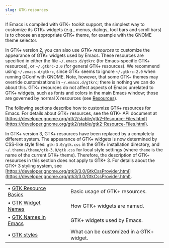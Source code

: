 ```yaml
---
slug: GTK-resources
---
```


If Emacs is compiled with GTK+ toolkit support, the simplest way to customize its GTK+ widgets (e.g., menus, dialogs, tool bars and scroll bars) is to choose an appropriate GTK+ theme, for example with the GNOME theme selector.

In GTK+ version 2, you can also use *GTK+ resources* to customize the appearance of GTK+ widgets used by Emacs. These resources are specified in either the file `~/.emacs.d/gtkrc` (for Emacs-specific GTK+ resources), or `~/.gtkrc-2.0` (for general GTK+ resources). We recommend using `~/.emacs.d/gtkrc`, since GTK+ seems to ignore `~/.gtkrc-2.0` when running GConf with GNOME. Note, however, that some GTK+ themes may override customizations in `~/.emacs.d/gtkrc`; there is nothing we can do about this. GTK+ resources do not affect aspects of Emacs unrelated to GTK+ widgets, such as fonts and colors in the main Emacs window; those are governed by normal X resources (see [Resources](Resources)).

The following sections describe how to customize GTK+ resources for Emacs. For details about GTK+ resources, see the GTK+ API document at [https://developer.gnome.org/gtk2/stable/gtk2-Resource-Files.html](https://developer.gnome.org/gtk2/stable/gtk2-Resource-Files.html).

In GTK+ version 3, GTK+ resources have been replaced by a completely different system. The appearance of GTK+ widgets is now determined by CSS-like style files: `gtk-3.0/gtk.css` in the GTK+ installation directory, and `~/.themes/theme/gtk-3.0/gtk.css` for local style settings (where `theme` is the name of the current GTK+ theme). Therefore, the description of GTK+ resources in this section does not apply to GTK+ 3. For details about the GTK+ 3 styling system, see [https://developer.gnome.org/gtk3/3.0/GtkCssProvider.html](https://developer.gnome.org/gtk3/3.0/GtkCssProvider.html).

|                                              |    |                                          |
| :------------------------------------------- | -- | :--------------------------------------- |
| • [GTK Resource Basics](GTK-Resource-Basics) |    | Basic usage of GTK+ resources.           |
| • [GTK Widget Names](GTK-Widget-Names)       |    | How GTK+ widgets are named.              |
| • [GTK Names in Emacs](GTK-Names-in-Emacs)   |    | GTK+ widgets used by Emacs.              |
| • [GTK styles](GTK-styles)                   |    | What can be customized in a GTK+ widget. |
